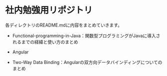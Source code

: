 # 社内勉強用リポジトリ

各ディレクトリのREADME.mdに内容をまとめていきます。

- Functional-programming-in-Java：関数型プログラミングがJavaに導入されるまでの経緯と使い方のまとめ

- Angular
 - Two-Way Data Binding：Angularの双方向データバインディングについてのまとめ
